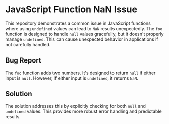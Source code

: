 # JavaScript Function NaN Issue

This repository demonstrates a common issue in JavaScript functions where using `undefined` values can lead to `NaN` results unexpectedly.  The `foo` function is designed to handle `null` values gracefully, but it doesn't properly manage `undefined`. This can cause unexpected behavior in applications if not carefully handled.

## Bug Report

The `foo` function adds two numbers. It's designed to return `null` if either input is `null`. However, if either input is `undefined`, it returns `NaN`.

## Solution

The solution addresses this by explicitly checking for both `null` and `undefined` values. This provides more robust error handling and predictable results.
